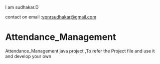 I am sudhakar.D

contact on email :vpnrsudhakar@gmail.com


# Attendance_Management
Attendance_Management java project ,To refer the Project file and use it and develop your own

